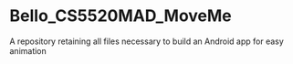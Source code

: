 # Bello_CS5520MAD_MoveMe
A repository retaining all files necessary to build an Android app for easy animation
